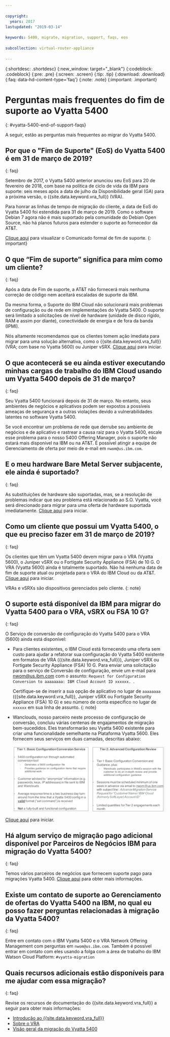 ```yaml
---

copyright:
  years: 2017
lastupdated: "2019-03-14"

keywords: 5400, migrate, migration, support, faqs, eos

subcollection: virtual-router-appliance

---
```


{:shortdesc: .shortdesc}
{:new_window: target="_blank"}
{:codeblock: .codeblock}
{:pre: .pre}
{:screen: .screen}
{:tip: .tip}
{:download: .download}
{:faq: data-hd-content-type='faq'}
{:note: .note}
{:important: .important}

# Perguntas mais frequentes do fim de suporte ao Vyatta 5400
{: #vyatta-5400-end-of-support-faqs}

A seguir, estão as perguntas mais frequentes ao migrar do Vyatta 5400.

## Por que o "Fim de Suporte" (EoS) do Vyatta 5400 é em 31 de março de 2019?
{: faq}

Setembro de 2017, o Vyatta 5400 anterior anunciou seu EoS para 20 de fevereiro de 2018, com base na política de ciclo de vida da IBM para suporte: seis meses após a data de julho da Disponibilidade geral (GA) para a próxima versão, o {{site.data.keyword.vra_full}} (VRA).

Para honrar as linhas de tempo de migração do cliente, a data de EoS do Vyatta 5400 foi estendida para 31 de março de 2019. Como o software Debian 7 agora não é mais suportado pela comunidade do Debian Open Source, não há planos futuros para estender o suporte ao fornecedor da AT&T.

[Clique aqui](/docs/infrastructure/virtual-router-appliance?topic=virtual-router-appliance-vyatta-5400-end-of-support-announcement) para visualizar o Comunicado formal de fim de suporte.
{: important}

## O que “Fim de suporte” significa para mim como um cliente?
{: faq}

Após a data de Fim de suporte, a AT&T não fornecerá mais nenhuma correção de código nem aceitará escaladas de suporte da IBM.

Da mesma forma, o Suporte do IBM Cloud não solucionará mais problemas de configuração ou de rede em implementações do Vyatta 5400. O suporte será limitado a solicitações de nível de hardware (unidade de disco rígido, RAM e assim por diante), conectividade de energia e de fora da banda (IPMI).

Nós altamente recomendamos que os clientes tomem ação imediata para migrar para uma solução alternativa, como o {{site.data.keyword.vra_full}} (VRA; com base no Vyatta 5600) ou Juniper vSRX. [Clique aqui](/docs/infrastructure/virtual-router-appliance?topic=virtual-router-appliance-migration-overview) para iniciar.

## O que acontecerá se eu ainda estiver executando minhas cargas de trabalho do IBM Cloud usando um Vyatta 5400 depois de 31 de março?
{: faq}

Seu Vyatta 5400 funcionará depois de 31 de março. No entanto, seus ambientes de negócios e aplicativos podem ser expostos a possíveis ameaças de segurança e a outras violações devido a vulnerabilidades latentes no software Vyatta 5400.

Se você encontrar um problema de rede que derrube seu ambiente de negócios e de aplicativo e rastrear a causa raiz para o Vyatta 5400, escale esse problema para o nosso 5400 Offering Manager, pois o suporte não estará mais disponível na IBM ou na AT&T. É possível atingir a equipe de Gerenciamento de oferta por meio de e-mail em `nwom@us.ibm.com`.

## E o meu hardware Bare Metal Server subjacente, ele ainda é suportado?
{: faq}

As substituições de hardware são suportadas, mas, se a resolução de problemas indicar que seu problema está relacionado ao S.O. Vyatta, você será direcionado para migrar para uma oferta de hardware suportada imediatamente. [Clique aqui](/docs/infrastructure/virtual-router-appliance?topic=virtual-router-appliance-migration-overview) para iniciar.

## Como um cliente que possui um Vyatta 5400, o que eu preciso fazer em 31 de março de 2019?
{: faq}

Os clientes que têm um Vyatta 5400 devem migrar para o VRA (Vyatta 5600), o Juniper vSRX ou o Fortigate Security Appliance (FSA) de 10 G. O VRA (Vyatta 5600) ainda é totalmente suportado. Não há nenhuma data de fim de suporte atual ou projetada para o VRA do IBM Cloud ou da AT&T. [Clique aqui](/docs/infrastructure/virtual-router-appliance?topic=virtual-router-appliance-migration-overview) para iniciar.

  VRAs e vSRXs são dispositivos gerenciados pelo cliente.
  {: note}

## O suporte está disponível da IBM para migrar do Vyatta 5400 para o VRA, vSRX ou FSA 10 G?
{: faq}

O Serviço de conversão de configuração do Vyatta 5400 para o VRA (5600) ainda está disponível:

* Para clientes existentes, o IBM Cloud está fornecendo uma oferta sem custo para ajudar a refatorar sua configuração do Vyatta 5400 existente em formatos de VRA ({{site.data.keyword.vra_full}}), Juniper vSRX ou Fortigate Security Appliance (FSA) 10 G. Para enviar uma solicitação para o serviço de Conversão de configuração, envie um e-mail para nwom@us.ibm.com com o assunto: `Request for Configuration Conversion to aaaaaaaa: IBM Cloud Account ID xxxxxx. `.

  Certifique-se de inserir a sua opção de aplicativo no lugar de `aaaaaaaa` ({{site.data.keyword.vra_full}}, Juniper vSRX ou Fortigate Security Appliance (FSA) 10 G) e seu número de conta específico no lugar de `xxxxxx` em sua linha de assunto.
  {: note}

* Wanclouds, nosso parceiro neste processo de configuração de conversão, concluiu várias centenas de engajamentos de migração bem-sucedidos. Eles transformarão seu Vyatta 5400 existente para criar uma funcionalidade semelhante na Plataforma Vyatta 5600. Eles fornecem seus serviços em duas camadas, descritas abaixo:

  <img src="images/tiers.png" alt="desenho" style="width: 700px;"/>

[Clique aqui](/docs/infrastructure/virtual-router-appliance?topic=virtual-router-appliance-migration-overview) para iniciar.

## Há algum serviço de migração pago adicional disponível por Parceiros de Negócios IBM para migração do Vyatta 5400?
{: faq}

Temos vários parceiros de negócios que fornecem suporte pago para migrações Vyatta 5400. [Clique aqui](/docs/infrastructure/virtual-router-appliance?topic=virtual-router-appliance-vyatta-5400-end-of-support-announcement) para obter mais informações.

## Existe um contato de suporte ao Gerenciamento de ofertas do Vyatta 5400 na IBM, no qual eu posso fazer perguntas relacionadas à migração da Vyatta 5400?
{: faq}

Entre em contato com o IBM Vyatta 5400 e o VRA Network Offering Management com perguntas em `nwom@us.ibm.com`. Também é possível entrar em contato com eles usando a folga com a área de trabalho do IBM Watson Cloud Platform: `#vyatta-migration`

## Quais recursos adicionais estão disponíveis para me ajudar com essa migração?
{: faq}

Revise os recursos de documentação do {{site.data.keyword.vra_full}} a seguir para obter mais informações:

  * [Introdução ao {{site.data.keyword.vra_full}}](/docs/infrastructure/virtual-router-appliance?topic=virtual-router-appliance-getting-started)
  * [Sobre o VRA](/docs/infrastructure/virtual-router-appliance?topic=virtual-router-appliance-about-the-vra)
  * [Visão geral da migração do Vyatta 5400](/docs/infrastructure/virtual-router-appliance?topic=virtual-router-appliance-migration-overview)
